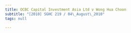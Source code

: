 ```yaml
---
title: OCBC Capital Investment Asia Ltd v Wong Hua Choon
subtitle: "[2010] SGHC 219 / 04\_August\_2010"
tags: null

---
```


